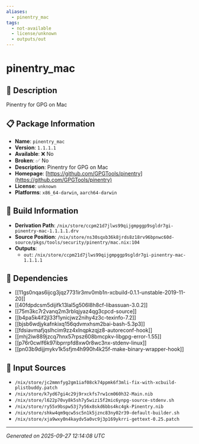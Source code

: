 ```yaml
---
aliases:
  - pinentry_mac
tags:
  - not-available
  - license/unknown
  - outputs/out
---
```


# pinentry_mac

## 📝 Description

Pinentry for GPG on Mac

## 📋 Package Information

- **Name**: `pinentry_mac`
- **Version**: `1.1.1.1`
- **Available**: ❌ No
- **Broken**: ✅ No
- **Description**: Pinentry for GPG on Mac
- **Homepage**: [https://github.com/GPGTools/pinentry](https://github.com/GPGTools/pinentry)
- **License**: `unknown`
- **Platforms**: `x86_64-darwin`, `aarch64-darwin`

## 🔧 Build Information

- **Derivation Path**: `/nix/store/ccpm21d7jlws99qijgmpggp9sgldr7gi-pinentry-mac-1.1.1.1.drv`
- **Source Position**: `/nix/store/ns30sqxb36k8jrds8z18rv96bpnwc60d-source/pkgs/tools/security/pinentry/mac.nix:104`
- **Outputs**:
  - `out`:  `/nix/store/ccpm21d7jlws99qijgmpggp9sgldr7gi-pinentry-mac-1.1.1.1`

## 🔗 Dependencies

- [[11gs0nqas6ijcg3jqz7731ir3mv0mb1n-xcbuild-0.1.1-unstable-2019-11-20]]
- [[40fdpdcsm5dijifk13lal5g506l8h8cf-libassuan-3.0.2]]
- [[75m3kc7r2vanq2m3rblqjyaz4qg3cpcd-source]]
- [[b4pa5k4if2jl33f1ynicjwz2nihy4z3c-texinfo-7.2]]
- [[bjsb6wdjykafnkixq156qdvmxhsm2bai-bash-5.3p3]]
- [[fdsiavmafjqslhcim9zz4xlnqpkzqjz8-autoreconf-hook]]
- [[mhj2iw889jzcq7hnx57rpsz608bmcpkv-libgpg-error-1.55]]
- [[p76r0cwlf6k97ibprrpfd8xw0r8wc3nx-stdenv-linux]]
- [[pn03b9dijjmykv1k5sfjm4h990h4k25f-make-binary-wrapper-hook]]

## 📁 Input Sources

- `/nix/store/jc2mmnfyg2gm1iaf08ck74ppmk6f3mli-fix-with-xcbuild-plistbuddy.patch`
- `/nix/store/k7yd67gi4c29j9rxckfs7rw1cm060h32-Main.nib`
- `/nix/store/l622p70vy8k5sh7y5wizi5f2mic6ynpg-source-stdenv.sh`
- `/nix/store/ry55x9bspw53j7y56x8skd6bbs4kc4gk-Pinentry.nib`
- `/nix/store/shkw4qm9qcw5sc5n1k5jznc83ny02r39-default-builder.sh`
- `/nix/store/xja9wxy0n4kaydv5a0vc9j3p169ykrri-gettext-0.25.patch`

---
*Generated on 2025-09-27 12:14:08 UTC*
